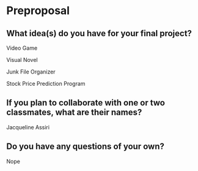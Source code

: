 # Preproposal

## What idea(s) do you have for your final project?

Video Game

Visual Novel

Junk File Organizer

Stock Price Prediction Program


## If you plan to collaborate with one or two classmates, what are their names?

Jacqueline Assiri

## Do you have any questions of your own?

Nope
